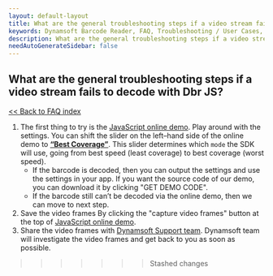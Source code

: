 ```yaml
---
layout: default-layout
title: What are the general troubleshooting steps if a video stream fails to decode with Dbr JS?
keywords: Dynamsoft Barcode Reader, FAQ, Troubleshooting / User Cases, general troubleshooting, decode fails
description: What are the general troubleshooting steps if a video stream fails to decode with Dbr JS?
needAutoGenerateSidebar: false
---
```


## What are the general troubleshooting steps if a video stream fails to decode with Dbr JS?

[<< Back to FAQ index](index.md)

1. The first thing to try is the [JavaScript online demo](https://demo.dynamsoft.com/barcode-reader-js/). Play around with the settings. You can shift the slider on the left–hand side of the online demo to [**“Best Coverage”**](https://www.dynamsoft.com/barcode-reader/programming/javascript/api-reference/BarcodeReader.html?ver=latest#updateruntimesettings). This slider determines which `mode` the SDK will use, going from best speed (least coverage) to best coverage (worst speed). 
   - If the barcode is decoded, then you can output the settings and use the settings in your app. If you want the source code of our demo, you can download it by clicking "GET DEMO CODE".
   - If the barcode still can’t be decoded via the online demo, then we can move to next step.
2. Save the video frames By clicking the "capture video frames" button at the top of [JavaScript online demo](https://demo.dynamsoft.com/barcode-reader-js/). 
3. Share the video frames with [Dynamsoft Support team](https://www.dynamsoft.com/company/contact/). Dynamsoft team will investigate the video frames and get back to you as soon as possible.
>>>>>>> Stashed changes
